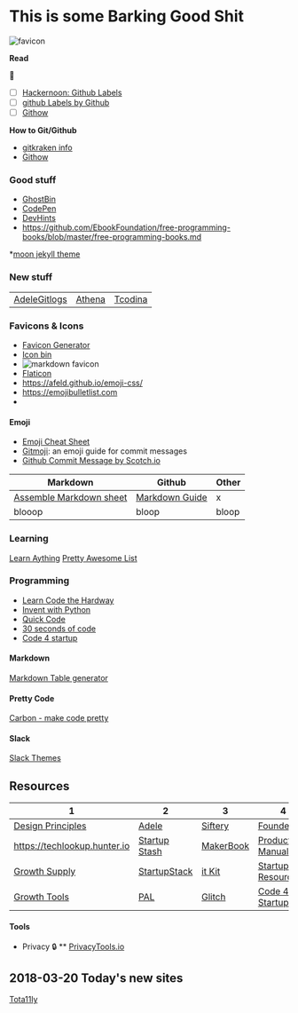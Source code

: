 # This is some Barking Good Shit
![favicon](https://avatars1.githubusercontent.com/u/37028298?s=200&v=4)

**Read** 

:green_book:
- [ ] [Hackernoon: Github Labels](https://hackernoon.com/github-labels-and-emojis-%EF%B8%8F%EF%B8%8F-9d5c351344bb)
- [ ] [github Labels by Github](https://help.github.com/articles/creating-a-label/)
- [ ] [Githow](https://githowto.com)

**How to Git/Github**
* [gitkraken info](https://support.gitkraken.com/working-with-commits/staging)
* [Githow](https://githowto.com)

### Good stuff
* [GhostBin](https://ghostbin.com)
* [CodePen](https://codepen.io)
* [DevHints](https://devhints.io/)
* https://github.com/EbookFoundation/free-programming-books/blob/master/free-programming-books.md

*[moon jekyll theme](https://taylantatli.github.io/Moon/moon-theme/)
### New stuff
|   |   |   |
|---|---|---|
|[Adele](https://adele.uxpin.com)[Gitlogs](https://www.gitlogs.com/awesome-topics)|[Athena](https://www.athena.cool/#)|[Tcodina](https://tcodina.com/exp/todo)|(spaceship-prompt)[https://denysdovhan.com/spaceship-prompt/]|[gh-emoji](https://zzarcon.github.io/gh-emoji/)|[Github Commit Emoji](https://gitmoji.carloscuesta.me)|[emoji css](https://afeld.github.io/emoji-css/)|

### Favicons & Icons
* [Favicon Generator](https://realfavicongenerator.net)
* [Icon bin](https://iconbin.com)
* ![markdown favicon](https://raw.githubusercontent.com/mattcone/markdown-guide/master/favicon.ico)
* [Flaticon](https://www.flaticon.com)
* https://afeld.github.io/emoji-css/
* https://emojibulletlist.com
* 

#### Emoji
* [Emoji Cheat Sheet](https://www.webpagefx.com/tools/emoji-cheat-sheet/)
* [Gitmoji](https://gitmoji.carloscuesta.me/): an emoji guide for commit messages
* [Github Commit Message by Scotch.io](https://scotch.io/bar-talk/emoji-icons-in-github-commit-messages)

|Markdown|Github|Other|
|---|---|---|
|[Assemble Markdown sheet](http://assemble.io/docs/Cheatsheet-Markdown.html)|[Markdown Guide](https://www.markdownguide.org)|x|
|blooop|bloop|bloop|


### Learning
[Learn Aything](https://learn-anything.xyz)
[Pretty Awesome List](https://www.prettyawesomelists.com)

### Programming
* [Learn Code the Hardway](https://learncodethehardway.org/)
* [Invent with Python](http://inventwithpython.com)
* [Quick Code](http://www.quickcode.co)
* [30 seconds of code](https://30secondsofcode.org)
* [Code 4 startup](http://www.quickcode.co)

#### Markdown
[Markdown Table generator](http://www.tablesgenerator.com/markdown_tables#)


#### Pretty Code 
[Carbon - make code pretty](https://carbon.now.sh)

#### Slack
[Slack Themes](http://slackthemes.net)

## Resources
|1|2|3|4|
|--|--|--|--|
|[Design Principles](https://principles.design)|[Adele](https://adele.uxpin.com/)|[Siftery](https://siftery.com)|[FoundersKit](https://founderkit.com)|
|https://techlookup.hunter.io|[Startup Stash](http://startupstash.com/)|[MakerBook](http://makerbook.net)|[Product Manual](https://www.productmanual.co)|
|[Growth Supply](http://growthsupply.com)|[StartupStack](https://startupstack.io)|[it Kit](https://itkit.io/)|[Startup Resources](http://startupresources.io)|
|[Growth Tools](http://growthtools.io)|[PAL](https://www.prettyawesomelists.com)|[Glitch](https://glitch.com/)|[Code 4 Startup](https://code4startup.com/)|[Work In Progress](https://wip.chat)|

#### Tools
* Privacy :lock:
** [PrivacyTools.io](https://www.privacytools.io)


## 2018-03-20 **Today's new sites**
[Tota11ly](https://khan.github.io/tota11y)

